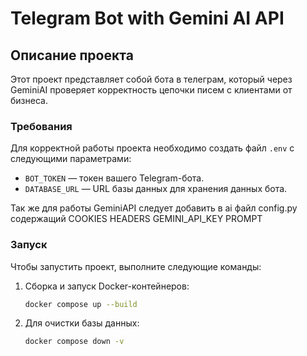 # Telegram Bot with Gemini AI API

## Описание проекта

Этот проект представляет собой бота в телеграм, который через GeminiAI проверяет корректность цепочки писем с клиентами от бизнеса.

### Требования

Для корректной работы проекта необходимо создать файл `.env` с следующими параметрами:
- `BOT_TOKEN` — токен вашего Telegram-бота.
- `DATABASE_URL` — URL базы данных для хранения данных бота.

Так же для работы GeminiAPI следует добавить в ai файл config.py содержащий COOKIES HEADERS GEMINI_API_KEY PROMPT

### Запуск

Чтобы запустить проект, выполните следующие команды:

1. Сборка и запуск Docker-контейнеров:
   ```bash
   docker compose up --build
   ```

2. Для очистки базы данных:
   ```bash
   docker compose down -v
   ```
